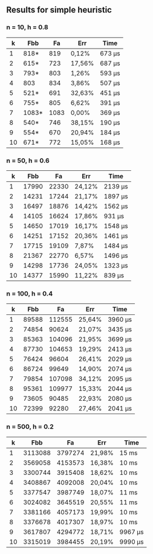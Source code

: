 ## Results for simple heuristic

### n = 10, h = 0.8
| k  |  Fbb  |  Fa  |  Err   |  Time  |
| -- | ----- | ---- | ------ | ------ |
| 1  | 818*  | 819  | 0,12%  | 673 μs |
| 2  | 615*  | 723  | 17,56% | 687 μs |
| 3  | 793*  | 803  | 1,26%  | 593 μs |
| 4  | 803   | 834  | 3,86%  | 507 μs |
| 5  | 521*  | 691  | 32,63% | 451 μs |
| 6  | 755*  | 805  | 6,62%  | 391 μs |
| 7  | 1083* | 1083 | 0,00%  | 369 μs |
| 8  | 540*  | 746  | 38,15% | 190 μs |
| 9  | 554*  | 670  | 20,94% | 184 μs |
| 10 | 671*  | 772  | 15,05% | 168 μs |

### n = 50, h = 0.6
| k  |  Fbb  |   Fa  |  Err   |  Time   |
| -- | ----- | ----- | ------ | ------- |
| 1  | 17990 | 22330 | 24,12% | 2139 μs |
| 2  | 14231 | 17244 | 21,17% | 1897 μs |
| 3  | 16497 | 18876 | 14,42% | 1562 μs |
| 4  | 14105 | 16624 | 17,86% | 931 μs  |
| 5  | 14650 | 17019 | 16,17% | 1548 μs |
| 6  | 14251 | 17152 | 20,36% | 1461 μs |
| 7  | 17715 | 19109 | 7,87%  | 1484 μs |
| 8  | 21367 | 22770 | 6,57%  | 1496 μs |
| 9  | 14298 | 17736 | 24,05% | 1323 μs |
| 10 | 14377 | 15990 | 11,22% | 839 μs  |

### n = 100, h = 0.4
| k  |  Fbb  |   Fa   |  Err   |  Time   |
| -- | ----- | ------ | ------ | ------- |
| 1  | 89588 | 112555 | 25,64% | 3960 μs | 
| 2  | 74854 | 90624  | 21,07% | 3435 μs | 
| 3  | 85363 | 104096 | 21,95% | 3699 μs | 
| 4  | 87730 | 104653 | 19,29% | 2413 μs | 
| 5  | 76424 | 96604  | 26,41% | 2029 μs | 
| 6  | 86724 | 99649  | 14,90% | 2074 μs | 
| 7  | 79854 | 107098 | 34,12% | 2095 μs | 
| 8  | 95361 | 109977 | 15,33% | 2044 μs | 
| 9  | 73605 | 90485  | 22,93% | 2080 μs | 
| 10 | 72399 | 92280  | 27,46% | 2041 μs | 

### n = 500, h = 0.2
| k  |   Fbb   |   Fa    |  Err   |  Time   |
| -- | ------- | ------- | ------ | ------- |
| 1  | 3113088 | 3797274 | 21,98% | 15 ms   |
| 2  | 3569058 | 4153573 | 16,38% | 10 ms   |
| 3  | 3300744 | 3915408 | 18,62% | 10 ms   |
| 4  | 3408867 | 4092008 | 20,04% | 10 ms   |
| 5  | 3377547 | 3987749 | 18,07% | 11 ms   |
| 6  | 3024082 | 3645519 | 20,55% | 11 ms   |
| 7  | 3381166 | 4057173 | 19,99% | 10 ms   |
| 8  | 3376678 | 4017307 | 18,97% | 10 ms   |
| 9  | 3617807 | 4294772 | 18,71% | 9967 μs |
| 10 | 3315019 | 3984455 | 20,19% | 9990 μs |